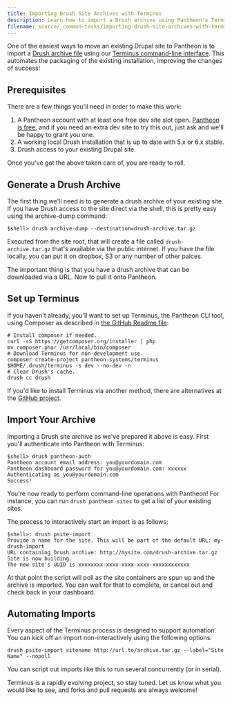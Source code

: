 ```yaml
---
title: Importing Drush Site Archives with Terminus
description: Learn how to import a Drush archive using Pantheon's Terminus command-line interface. 
filename: source/_common-tasks/importing-drush-site-archives-with-terminus.md
---
```


One of the easiest ways to move an existing Drupal site to Pantheon is to import a [Drush archive file](http://drush.ws/#archive-dump) using our [Terminus command-line interface](/documentation/advanced-topics/terminus-the-pantheon-command-line-interface/-terminus---the-pantheon-command-line-interface). This automates the packaging of the existing installation, improving the changes of success!

## Prerequisites

There are a few things you'll need in order to make this work:

1. A Pantheon account with at least one free dev site slot open. [Pantheon is free](https://dashboard.getpantheon.com/register), and if you need an extra dev site to try this out, just ask and we'll be happy to grant you one.
2. A working local Drush installation that is up to date with 5.x or 6.x stable.
3. Drush access to your existing Drupal site.

Once you've got the above taken care of, you are ready to roll.

## Generate a Drush Archive

The first thing we'll need is to generate a drush archive of your existing site. If you have Drush access to the site direct via the shell, this is pretty easy using the archive-dump command:

    $shell> drush archive-dump --destination=drush-archive.tar.gz

Executed from the site root, that will create a file called `drush-archive.tar.gz` that's available via the public internet. If you have the file locally, you can put it on dropbox, S3 or any number of other palces.

The important thing is that you have a drush archive that can be downloaded via a URL. Now to pull it onto Pantheon.

## Set up Terminus

If you haven't already, you'll want to set up Terminus, the Pantheon CLI tool, using Composer as described in [the GitHub Readme file](https://github.com/pantheon-systems/terminus):

    # Install composer if needed.
    curl -sS https://getcomposer.org/installer | php
    mv composer.phar /usr/local/bin/composer
    # Download Terminus for non-development use.
    composer create-project pantheon-systems/terminus $HOME/.drush/terminus -s dev --no-dev -n
    # Clear Drush's cache.
    drush cc drush

If you'd like to install Terminus via another method, there are alternatives at the [GitHub project](https://github.com/pantheon-systems/terminus).

## Import Your Archive

Importing a Drush site archive as we've prepared it above is easy. First you'll authenticate into Pantheon with Terminus:

    $shell> drush pantheon-auth
    Pantheon account email address: you@yourdomain.com
    Pantheon dashboard password for you@yourdomain.com: xxxxxx
    Authenticating as you@yourdomain.com
    Success!

You're now ready to perform command-line operations with Pantheon! For instance, you can run `drush pantheon-sites` to get a list of your existing sites.

The process to interactively start an import is as follows:

    $shell>: drush psite-import
    Provide a name for the site. This will be part of the default URL: my-drush-import
    URL containing Drush archive: http://mysite.com/drush-archive.tar.gz
    Site is now building.
    The new site's UUID is xxxxxxxx-xxxx-xxxx-xxxx-xxxxxxxxxxxx

At that point the script will poll as the site containers are spun up and the archive is imported. You can wait for that to complete, or cancel out and check back in your dashboard.

## Automating Imports

Every aspect of the Terminus process is designed to support automation. You can kick off an import non-interactively using the following options:

    drush psite-import sitename http://url.to/archive.tar.gz --label="Site Name" --nopoll

You can script out imports like this to run several concurrently (or in serial).

Terminus is a rapidly evolving project, so stay tuned. Let us know what you would like to see, and forks and pull requests are always welcome!
